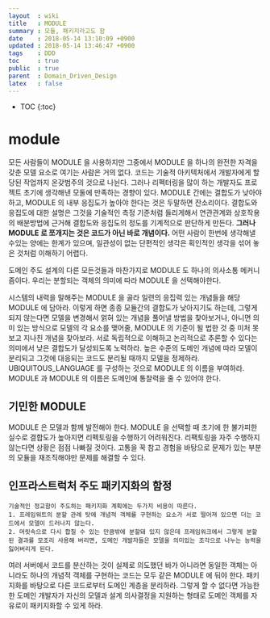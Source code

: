 ```yaml
---
layout  : wiki
title   : MODULE
summary : 모듈, 패키지라고도 함
date    : 2018-05-14 13:10:09 +0900
updated : 2018-05-14 13:46:47 +0900
tags    : DDD
toc     : true
public  : true
parent  : Domain_Driven_Design
latex   : false
---
```

* TOC
{:toc}

# module
모든 사람들이 MODULE 을 사용하지만 그중에서 MODULE 을 하나의 완전한 자격을 갖춘 모델 요소로 여기는 사람은 거의 없다. 코드는 기술적 아키텍처에서 개발자에게 할당된 작업까지 온갖범주의 것으로 나뉜다. 그러나 리펙터링을 많이 하는 개발자도 프로젝트 초기에 생각해낸 모둘에 만족하는 경향이 있다.
MODULE 간에는 결합도가 낮아야 하고, MODULE 의 내부 응집도가 높아야 한다는 것은 두말하면 잔소리이다. 결합도와 응집도에 대한 설명은 그것을 기술적인 측정 기준처럼 들리게해서 연관관계와 상호작용의 배분방법에 근거해 결합도와 응집도의 정도를 기계적으로 판단하게 만든다. **그러나 MODULE 로 쪼개지는 것은 코드가 아닌 바로 개념이다.** 어떤 사람이 한번에 생각해낼 수있는 양에는 한계가 있으며, 일관성이 없는 단편적인 생각은 획인적인 생각을 섞어 놓은 것처럼 이해하기 어렵다.

도메인 주도 설계의 다른 모든것들과 마찬가지로 MODULE 도 하나의 의사소통 메커니즘이다.
우리는 분할되는 객체의 의미에 따라 MODULE 을 선택해야한다.

시스템의 내력을 말해주는 MODULE 을 골라 일련의 응집력 있는 개념들을 해당 MODULE 에 담아라.
이렇게 하면 종종 모듈간의 결합도가 낮아지기도 하는데, 그렇게 되지 않는다면 모델을 변경해서 얽혀 있는 개념을 풀어낼 방법을 찾아보거나, 아니면 의미 있는 방식으로 모델의 각 요소를 맺어줄, MODULE 의 기준이 될 법한 것 중 미처 못보고 지나친 개념을 찾아보라. 서로 독립적으로 이해하고 논리적으로 추론할 수 있다는 의미에서 낮은 결합도가 달성되도록 노력하라. 높은 수준의 도메인 개념에 따라 모델이 분리되고 그것에 대응되는 코드도 분리될 때까지 모델을 정제하라.
UBIQUITOUS_LANGUAGE 를 구성하는 것으로 MODULE 의 이름을 부여하라. MODULE 과 MODULE 의 이름은 도메인에 통찰력을 줄 수 있어야 한다.

## 기민한 MODULE
MODULE 은 모델과 함께 발전해야 한다. MODULE 을 선택할 때 초기에 한 불가피한 실수로 결합도가 높아지면 리펙토링을 수행하기 어려워진다. 리팩토링을 자주 수행하지 않는다면 상황은 점점 나빠질 것이다. 고통을 꾹 참고 경험을 바탕으로 문제가 있는 부분의 모듈을 재조직해야만 문제를 해결할 수 있다.

## 인프라스트럭처 주도 패키지화의 함정
```text 
기술적인 정교함이 주도하는 패키지화 계획에는 두가지 비용이 따른다.
1. 프레임워트의 분할 관례 탓에 개념적 객체를 구현하는 요소가 서로 떨어져 있으면 더는 코드에서 모델이 드러나지 않는다. 
2. 머릿속으로 다시 합칠 수 있는 만큼밖에 분할돼 있지 않은데 프레임워크에서 그렇게 분할된 결과를 모조리 사용해 버리면, 도메인 개발자들은 모델을 의미있는 조각으로 나누는 능력을 잃어버리게 된다.

```

여러 서버에서 코드를 분산하는 것이 실제로 의도했던 바가 아니라면 동일한 객체는 아니라도 하나의 개념적 객체를 구현하는 코드는 모두 같은 MODULE 에 둬야 한다.
패키지화를 바탕으로 다른 코드로부터 도메인 계층을 분리하라. 그렇게 할 수 없다면 가능한한 도메인 개발자가 자신의 모델과 설계 의사결정을 지원하는 형태로 도메인 객체를 자유로이 패키지화할 수 있게 하라.






